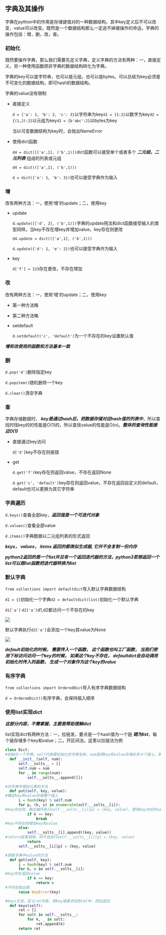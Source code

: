 ## 字典及其操作

字典在python中的作用是存储键值对的一种数据结构，其中key定义后不可以改变，value可以改变。既然是一个数据结构那么一定逃不掉被操作的命运，字典的操作包括：增，删，改，查。

### 初始化

  既然要操作字典，那么我们需要先定义字典，定义字典的方法有两种：一，直接定义，另一种使用函数把非字典的数据结构转化为字典。

  字典的key可以是字符串，也可以是元组，也可以是bytes。可以总结为key必须是不可变化的数据结构，即可hash的数据结构。

  字典的value没有限制

* 直接定义

  `d = {'a': 1, 'b': 2, 'c': 3}`以字符串为key`d1 = {1:2}`以数字为key`d2 = {(1,2):2}`以元组为key`d2 = {b'abc':2}`以bytes为key

  当以可变数据结构为key时，会抛出NameError

* 使用dict函数

  `d4 = dict([['a',1], ('b',1)])`dict函数可以接受单个或者多个 ***二元组，二元列表*** 组成的列表或元组

  `d4 = dict((['a',1], ('b',1)))`

  `d = dict({'a': 1, 'b': 3})`也可以接受字典作为输入

### 增

  改有两种方法：一，使用‘增’的update；二，使用key

* update

  `d.update([['d', 2], ('b',1)])`字典的update用法和dict函数接受输入的类型同样。当key不存在增key并增加value，key存在则更改

  `d4.update = dict((['a',1], ('b',1)))`

  `d.update({'d': 1, 'e': 2})`也可以接受字典作为输入

* key

  `d['f'] = 123`存在更改，不存在增加

### 改

  改有两种方法：一，使用‘增’的update；二，使用key

*  第一种方法略

* 第二种方法略

* setdefault

  `d.setdefault('c', 'default')`为一个不存在的key设置默认值

***增和改使用的函数和方法基本一致***

### 删

  `d.pop('d')`删除指定key

  `d.popitem()`随机删除一个key

  `d.clear()`清空字典

### 查

  字典存储数据时， ***key是通过hash后，把数据存储对应hash值的列表中***，所以查找时找key的的性能是O(1)的，所以查找value的性能是O(n)。***整体的查询性能接近O(1)***

* 直接通过key访问

  `d['d']`key不存在则报错

* get

  `d.get('f')`key存在则返回value，不存在返回None

  `d.get('c', 'default')`key存在则返回value，不存在返回自定义的default，default也可以更换为其它字符串


### 字典遍历

  `d.keys()`查看全部key，***返回值是一个可迭代对象***

  `d.values()`查看全部value

  `d.items()`字典数据以二元组列表的形式返回

  ***keys， values， items 返回的都类似生成器, 它并不会复制一份内存***

  ***python2返回的是一个list并且有一个返回迭代器的方法，python3若想返回一个list可以是list函数把迭代器转换为list***


### 默认字典

  `from collections import defaultdict`导入默认字典数据结构

  `d1 = {}`初始化一个字典`d2 = defaultdict(list)`初始化一个默认字典

  `d1['a']` `d2['a']`d1,d2都访问一个不存在的key

  ![](images/dict1.png)

  默认字典执行`d2['a']`会添加一个key其value为None

  ![](images/dict2.png)

  ***default初始化的时候， 需要传入一个函数， 这个函数也叫工厂函数， 当我们使用下标访问访问一个key的时候， 如果这个key不存在， defaultdict会自动调用初始化时传入的函数， 生成一个对象作为这个key的value***

### 有序字典

  `from collections import OrderedDict`导入有序字典数据结构

  `d = OrderedDict()`有序字典，会保持插入顺序


### 使用list实现dict

  ***这部分内容，不需掌握，主要是帮助理解dict***

  list实现dict有两种方法：一，拉链发，要点是一个hash值为一个链 ***链为list***，每个链存储多个key和value；二，开区间法。这里以拉链法为例

  ```python
  class Dict:
  #初始化一个字典，self代表要初始化的字典名称，num是把key和value存储在多少个链上，即创建多少个链存储key和value
    def __init__(self, num):
        self.__solts__ = []
        self.num = num
        for _ in range(num):
            self.__solts__.append([])

  #向字典中增加元素的方法
    def put(self, key, value):
  #确定key和value存储哪个链上
        i = hash(key) % self.num
        for p, (k, v) in enumerate(self.__solts__[i]):
  #key存在则，跳出循环执行self.__solts__[i][p] = (key, value)，更改key对应的value
            if k == key:
                break
  #key不存在则增加key和value
        else:
            self.__solts__[i].append((key, value))
  #return结束调用，则不会执行self.__solts__[i][p] = (key, value)
            return
        self.__solts__[i][p] = (key, value)

  #获取字典中value的方法
    def get(self, key):
        i = hash(key) % self.num
        for k, v in self.__solts__[i]:
  #key存在返回value
            if k == key:
                return v
  #不存在抛出错
        raise KeyError(key)

  #keys方法，定义ret列表，把key诸葛添加到ret中，然后返回
    def keys(self):
        ret = []
        for solt in self.__solts__:
            for k, _ in solt:
                ret.append(k)
        return ret
  ```
